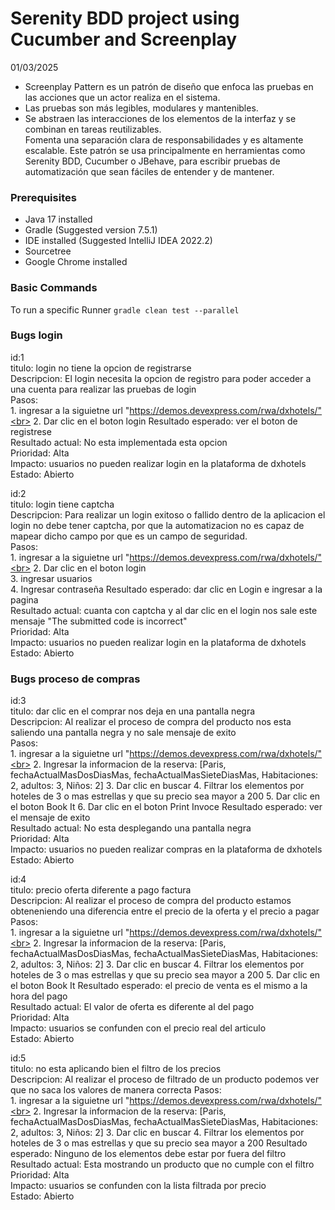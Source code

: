 # Serenity BDD project using Cucumber and Screenplay 

01/03/2025

* Screenplay Pattern es un patrón de diseño que enfoca las pruebas en las acciones que un actor realiza en el sistema.
* Las pruebas son más legibles, modulares y mantenibles.
* Se abstraen las interacciones de los elementos de la interfaz y se combinan en tareas reutilizables.<br>
Fomenta una separación clara de responsabilidades y es altamente escalable.
Este patrón se usa principalmente en herramientas como Serenity BDD, Cucumber o JBehave, para escribir pruebas de automatización que sean fáciles de entender y de mantener.

### Prerequisites
* Java 17 installed
* Gradle  (Suggested version 7.5.1)
* IDE installed (Suggested IntelliJ IDEA 2022.2)
* Sourcetree
* Google Chrome installed

### Basic Commands

To run a specific Runner
`gradle clean test --parallel`


### Bugs login
id:1<br>
titulo: login no tiene la opcion de registrarse<br>
Descripcion: El login necesita la opcion de registro para poder acceder a una cuenta para realizar las pruebas de login<br>
Pasos: <br>
       1. ingresar a la siguietne url "https://demos.devexpress.com/rwa/dxhotels/"<br>
       2. Dar clic en el boton login
Resultado esperado: ver el boton de registrese<br>
Resultado actual: No esta implementada esta opcion<br>
Prioridad: Alta<br>
Impacto: usuarios no pueden realizar login en la plataforma de dxhotels<br>
Estado: Abierto

id:2<br>
titulo: login tiene captcha<br>
Descripcion: Para realizar un login exitoso o fallido dentro de la aplicacion el login no debe tener captcha, por que la automatizacion no es capaz de mapear dicho campo por que es un campo de seguridad.<br>
Pasos:<br> 
       1. ingresar a la siguietne url "https://demos.devexpress.com/rwa/dxhotels/"<br>
       2. Dar clic en el boton login<br>
	   3. ingresar usuarios<br>
	   4. Ingresar contraseña
Resultado esperado: dar clic en Login e ingresar a la pagina<br>
Resultado actual: cuanta con captcha y al dar clic en el login nos sale este mensaje "The submitted code is incorrect"<br>
Prioridad: Alta<br>
Impacto: usuarios no pueden realizar login en la plataforma de dxhotels<br>
Estado: Abierto

### Bugs proceso de compras
id:3<br>
titulo: dar clic en el comprar nos deja en una pantalla negra<br>
Descripcion: Al realizar el proceso de compra del producto nos esta saliendo una pantalla negra y no sale mensaje de exito<br>
Pasos: <br>
       1. ingresar a la siguietne url "https://demos.devexpress.com/rwa/dxhotels/"<br>
       2. Ingresar la informacion de la reserva: [Paris, fechaActualMasDosDiasMas, fechaActualMasSieteDiasMas, Habitaciones: 2, adultos: 3, Niños: 2]
	   3. Dar clic en buscar
	   4. Filtrar los elementos por hoteles de 3 o mas estrellas y que su precio sea mayor a 200
	   5. Dar clic en el boton Book It
	   6. Dar clic en el boton Print Invoce
Resultado esperado: ver el mensaje de exito<br>
Resultado actual: No esta desplegando una pantalla negra<br>
Prioridad: Alta<br>
Impacto: usuarios no pueden realizar compras en la plataforma de dxhotels<br>
Estado: Abierto

id:4<br>
titulo: precio oferta diferente a pago factura<br>
Descripcion: Al realizar el proceso de compra del producto estamos obteneniendo una diferencia entre el precio de la oferta y el precio a pagar
Pasos: <br>
       1. ingresar a la siguietne url "https://demos.devexpress.com/rwa/dxhotels/"<br>
       2. Ingresar la informacion de la reserva: [Paris, fechaActualMasDosDiasMas, fechaActualMasSieteDiasMas, Habitaciones: 2, adultos: 3, Niños: 2]
	   3. Dar clic en buscar
	   4. Filtrar los elementos por hoteles de 3 o mas estrellas y que su precio sea mayor a 200
	   5. Dar clic en el boton Book It
Resultado esperado: el precio de venta es el mismo a la hora del pago<br>
Resultado actual: El valor de oferta es diferente al del pago<br>
Prioridad: Alta<br>
Impacto: usuarios se confunden con el precio real del articulo<br>
Estado: Abierto

id:5<br>
titulo: no esta aplicando bien el filtro de los precios<br>
Descripcion: Al realizar el proceso de filtrado de un producto podemos ver que no saca los valores de manera correcta
Pasos: <br>
       1. ingresar a la siguietne url "https://demos.devexpress.com/rwa/dxhotels/"<br>
       2. Ingresar la informacion de la reserva: [Paris, fechaActualMasDosDiasMas, fechaActualMasSieteDiasMas, Habitaciones: 2, adultos: 3, Niños: 2]
	   3. Dar clic en buscar
	   4. Filtrar los elementos por hoteles de 3 o mas estrellas y que su precio sea mayor a 200
Resultado esperado: Ninguno de los elementos debe estar por fuera del filtro<br>
Resultado actual: Esta mostrando un producto que no cumple con el filtro<br>
Prioridad: Alta<br>
Impacto: usuarios se confunden con la lista filtrada por precio<br>
Estado: Abierto


